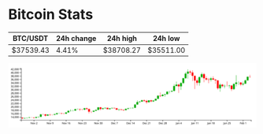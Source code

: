 # Bitcoin Stats

BTC/USDT|24h change|24h high|24h low|
|---|---|---|---|
|$37539.43|4.41%|$38708.27|$35511.00|

<img src="./chart.svg">
